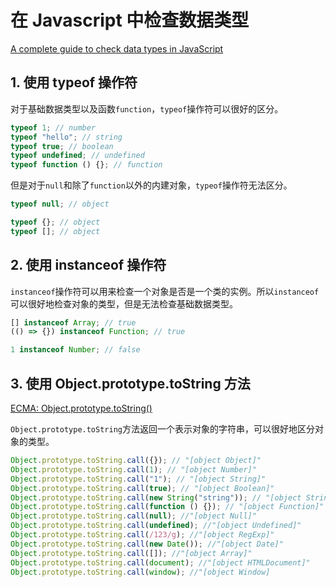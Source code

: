 # 在 Javascript 中检查数据类型

[A complete guide to check data types in JavaScript](https://www.zhenghao.io/posts/js-data-type)

## 1. 使用 typeof 操作符

对于基础数据类型以及函数`function`，`typeof`操作符可以很好的区分。

```javascript
typeof 1; // number
typeof "hello"; // string
typeof true; // boolean
typeof undefined; // undefined
typeof function () {}; // function
```

但是对于`null`和除了`function`以外的内建对象，`typeof`操作符无法区分。

```javascript
typeof null; // object

typeof {}; // object
typeof []; // object
```

## 2. 使用 instanceof 操作符

`instanceof`操作符可以用来检查一个对象是否是一个类的实例。所以`instanceof`可以很好地检查对象的类型，但是无法检查基础数据类型。

```javascript
[] instanceof Array; // true
(() => {}) instanceof Function; // true

1 instanceof Number; // false
```

## 3. 使用 Object.prototype.toString 方法

[ECMA: Object.prototype.toString()](https://262.ecma-international.org/6.0/#sec-object.prototype.tostring)

`Object.prototype.toString`方法返回一个表示对象的字符串，可以很好地区分对象的类型。

```javascript
Object.prototype.toString.call({}); // "[object Object]"
Object.prototype.toString.call(1); // "[object Number]"
Object.prototype.toString.call("1"); // "[object String]"
Object.prototype.toString.call(true); // "[object Boolean]"
Object.prototype.toString.call(new String("string")); // "[object String]"
Object.prototype.toString.call(function () {}); // "[object Function]"
Object.prototype.toString.call(null); //"[object Null]"
Object.prototype.toString.call(undefined); //"[object Undefined]"
Object.prototype.toString.call(/123/g); //"[object RegExp]"
Object.prototype.toString.call(new Date()); //"[object Date]"
Object.prototype.toString.call([]); //"[object Array]"
Object.prototype.toString.call(document); //"[object HTMLDocument]"
Object.prototype.toString.call(window); //"[object Window]
```
